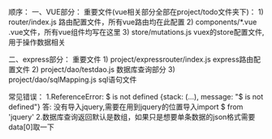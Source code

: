 顺序：
一、VUE部分：
	重要文件(vue相关部分全部在project/todo文件夹下)：
		1) router/index.js 路由配置文件，所有vue路由均在此配置
		2) components/*.vue .vue文件，所有vue组件均写在这里
		3) store/mutations.js vuex的store配置文件,用于操作数据相关

二、express部分：
	重要文件
		1) project/expressrouter/index.js express路由配置文件
		2) project/dao/testdao.js 数据库查询部分
		3) project/dao/sqlMapping.js sql语句文件


常见错误：
1.ReferenceError: $ is not defined {stack: (...), message: "$ is not defined"}
答: 没有导入jquery,需要在用到jquery的位置导入import $ from 'jquery'
2.数据库查询返回默认是数组，如果只是想要单条数据的json格式需要data[0]取一下
